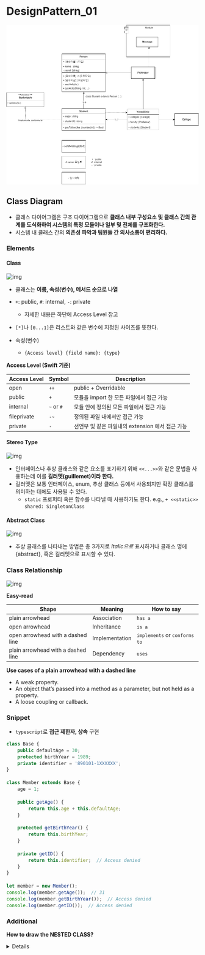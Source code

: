# DesignPattern_01

![image-20220407221021381](designpattern_01.assets/image-20220407221021381.png)

## Class Diagram

-   클래스 다이어그램은 구조 다이어그램으로 **클래스 내부 구성요소 및 클래스 간의 관계를 도식화하여 시스템의 특정 모듈이나 일부 및 전체를 구조화한다.**
-   시스템 내 클래스 간의 **의존성 파악과 팀원들 간 의사소통이 편리하다.**



### Elements

#### Class

![img](https://blog.kakaocdn.net/dn/dpDiUW/btrb8T3sAU9/USvKxTjpTNuNzT4drkr3ek/img.png)

-   클래스는 **이름, 속성(변수), 메서드 순으로 나열**

-   `+`: public, `#`: internal, `-`: private
    
    - 자세한 내용은 하단에 Access Level 참고
    
-   `[*]`나 `[0...1]`은 리스트와 같은 변수에 지정된 사이즈를 뜻한다.

-   속성(변수)
    -   `{Access level} {field name}: {type}`

**Access Level (Swift 기준)**

| Access Level | Symbol | Description |
| --- | --- | --- |
| open | `++` | public + Overridable |
| public | `+` | 모듈을 import 한 모든 파일에서 접근 가능 |
| internal | `~` or `#` | 모듈 안에 정의된 모든 파일에서 접근 가능 |
| fileprivate | `-~` | 정의된 파일 내에서만 접근 가능 |
| private | `-` | 선언부 및 같은 파일내의 extension 에서 접근 가능 |


#### Stereo Type

![img](https://blog.kakaocdn.net/dn/UBY4t/btrb7uC3HQ4/gec0YzkdtvJ8urNOh8Y4vk/img.png)

-   인터페이스나 추상 클래스와 같은 요소를 표기하기 위해 `<<...>>`와 같은 문법을 사용하는데 이를 **길러멧(guillemet)이라 한다.**
-   길러멧은 보통 인터페이스, enum, 추상 클래스 등에서 사용되지만 확장 클래스를 의미하는 데에도 사용될 수 있다.
    - `static` 프로퍼티 혹은 함수를 나타낼 때 사용하기도 한다. e.g., `+ <<static>> shared: SingletonClass`


#### Abstract Class

![img](https://blog.kakaocdn.net/dn/tpAPO/btrcc4QUCCx/OmY8m5pqy9s1dPMLBpq4Mk/img.png)

-   추상 클래스를 나타내는 방법은 총 3가지로 *Italic으로* 표시하거나 클래스 명에 {abstract}, 혹은 길러멧으로 표시할 수 있다.



### Class Relationship

![img](https://blog.kakaocdn.net/dn/Tt5OY/btrci8ZA5yJ/BclKSGo2XXxRHGIcqZIZdk/img.png)

**Easy-read**

| Shape | Meaning | How to say | 
| --- | --- | --- |
| plain arrowhead | Association | `has a` |
| open arrowhead | Inheritance | `is a` |
| open arrowhead with a dashed line | Implementation | `implements` or `conforms to` |
| plain arrowhead with a dashed line| Dependency | `uses` |

**Use cases of a plain arrowhead with a dashed line**

- A weak property.
- An object that’s passed into a method as a parameter, but not held as a property.
- A loose coupling or callback.

### Snippet

-   `typescript`로 **접근 제한자, 상속** 구현

```typescript
class Base {
    public defaultAge = 30;
    protected birthYear = 1989;
    private identifier = '890101-1XXXXXX';
}

class Member extends Base {
    age = 1;

    public getAge() {
        return this.age + this.defaultAge;
    }

    protected getBirthYear() {
        return this.birthYear;
    }

    private getID() {
        return this.identifier;  // Access denied
    }
}

let member = new Member();
console.log(member.getAge());  // 31
console.log(member.getBirthYear());  // Access denied
console.log(member.getID());  // Access denied
```


### Additional

**How to draw the NESTED CLASS?**

<details>
Hint: using a dot
</details>
 
